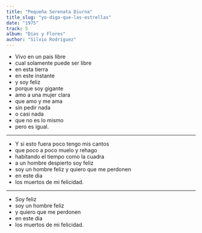 ```yaml
---
title: "Pequeña Serenata Diurna"
title_slug: "yo-digo-que-las-estrellas"
date: "1975"
track: 5
album: "Días y Flores"
author: "Silvio Rodríguez"
---
```



- Vivo en un pais libre
- cual solamente puede ser libre
- en esta tierra
- en este instante
- y soy feliz
- porque soy gigante
- amo a una mujer clara
- que amo y me ama
- sin pedir nada
- o casi nada
- que no es lo mismo
- pero es igual.

---

- Y si esto fuera poco tengo mis cantos
- que poco a poco muelo y rehago
- habitando el tiempo como la cuadra
- a un hombre despierto soy feliz
- soy un hombre feliz y quiero que me perdonen
- en este dia
- los muertos de mi felicidad.

---

- Soy feliz
- soy un hombre feliz
- y quiero que me perdonen
- en este dia
- los muertos de mi felicidad.
